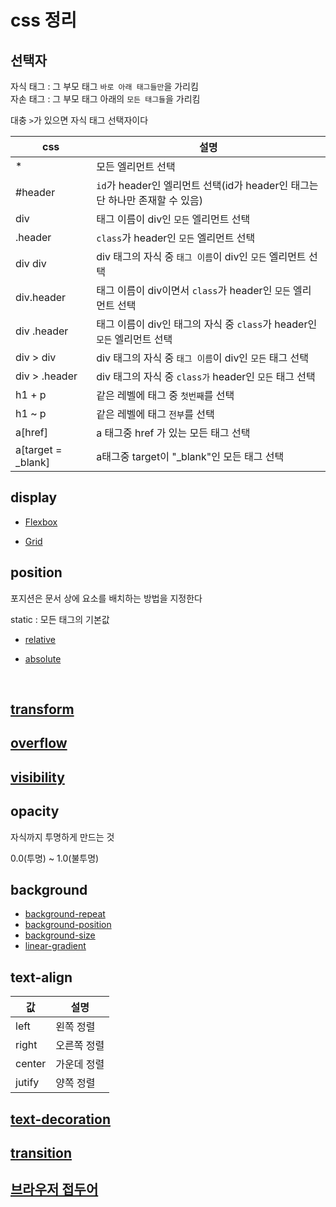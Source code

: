 # css 정리

## 선택자

자식 태그 : 그 부모 태그 `바로 아래 태그들만`을 가리킴<br>
자손 태그 : 그 부모 태그 아래의 `모든 태그들`을 가리킴

대충 `>`가 있으면 자식 태그 선택자이다

css|설명
--|--
*|모든 엘리먼트 선택
#header|`id`가 header인 엘리먼트 선택(id가 header인 태그는 단 하나만 존재할 수 있음)
div|태그 이름이 div인 `모든` 엘리먼트 선택
.header|`class`가 header인 `모든` 엘리먼트 선택
div div|div 태그의 자식 중 `태그 이름`이 div인 `모든` 엘리먼트 선택
div.header|태그 이름이 div이면서 `class`가 header인 `모든` 엘리먼트 선택
div .header|태그 이름이 div인 태그의 자식 중 `class`가 header인 `모든` 엘리먼트 선택
div > div|div 태그의 자식 중 `태그 이름`이 div인 `모든` 태그 선택
div > .header|div 태그의 자식 중 `class가` header인 `모든` 태그 선택
h1 + p|같은 레벨에 태그 중 `첫번째`를 선택
h1 ~ p|같은 레벨에 태그 `전부`를 선택
a[href]|a 태그중 href 가 있는 모든 태그 선택
a[target = _blank]|a태그중 target이 "_blank"인 모든 태그 선택  


## display

- [Flexbox](flexbox.md)

- [Grid](grid.md)

## position

포지션은 문서 상에 요소를 배치하는 방법을 지정한다

static : 모든 태그의 기본값

- [relative](relative.md)

- [absolute](absolute.md)

<br>

## [transform](transform.md)

## [overflow](overflow.md)

## [visibility](visibility.md)

## opacity

자식까지 투명하게 만드는 것

0.0(투명) ~ 1.0(불투명)

## background

- [background-repeat](background-repeat.md)
- [background-position](background-position.md)
- [background-size](background-size.md)
- [linear-gradient](linear-gradient.md)

## text-align

값|설명
---|---
left|왼쪽 정렬
right|오른쪽 정렬
center|가운데 정렬
jutify|양쪽 정렬

## [text-decoration](text-decoration.md)

## [transition](transition.md)

## [브라우저 접두어](브라우저-접두어.md)
